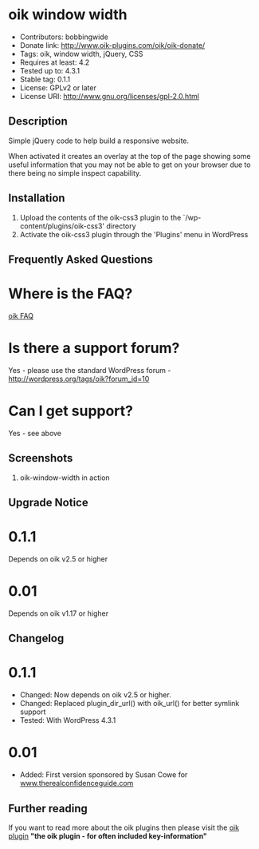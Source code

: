 # oik window width 
* Contributors: bobbingwide
* Donate link: http://www.oik-plugins.com/oik/oik-donate/
* Tags: oik, window width, jQuery, CSS
* Requires at least: 4.2
* Tested up to: 4.3.1
* Stable tag: 0.1.1
* License: GPLv2 or later
* License URI: http://www.gnu.org/licenses/gpl-2.0.html

## Description 
Simple jQuery code to help build a responsive website.

When activated it creates an overlay at the top of the page showing some useful information
that you may not be able to get on your browser due to there being no simple inspect capability.


## Installation 
1. Upload the contents of the oik-css3 plugin to the `/wp-content/plugins/oik-css3' directory
1. Activate the oik-css3 plugin through the 'Plugins' menu in WordPress

## Frequently Asked Questions 
# Where is the FAQ? 
[oik FAQ](http://www.oik-plugins.com/oik/oik-faq)

# Is there a support forum? 
Yes - please use the standard WordPress forum - http://wordpress.org/tags/oik?forum_id=10

# Can I get support? 
Yes - see above

## Screenshots 
1. oik-window-width in action

## Upgrade Notice 
# 0.1.1 
Depends on oik v2.5 or higher

# 0.01 
Depends on oik v1.17 or higher

## Changelog 
# 0.1.1 
* Changed: Now depends on oik v2.5 or higher.
* Changed: Replaced plugin_dir_url() with oik_url() for better symlink support
* Tested: With WordPress 4.3.1

# 0.01 
* Added: First version sponsored by Susan Cowe for www.therealconfidenceguide.com

## Further reading 
If you want to read more about the oik plugins then please visit the
[oik plugin](http://www.oik-plugins.com/oik)
**"the oik plugin - for often included key-information"**

